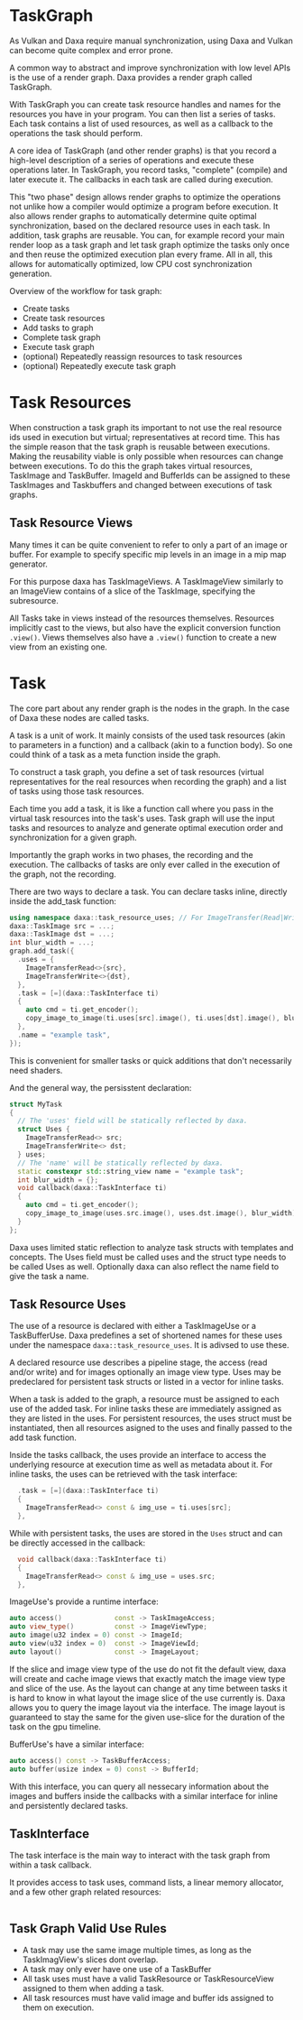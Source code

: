 # TaskGraph

As Vulkan and Daxa require manual synchronization, using Daxa and Vulkan can become quite complex and error prone.

A common way to abstract and improve synchronization with low level APIs is the use of a render graph. Daxa provides a render graph called TaskGraph.

With TaskGraph you can create task resource handles and names for the resources you have in your program. You can then list a series of tasks.
Each task contains a list of used resources, as well as a callback to the operations the task should perform.

A core idea of TaskGraph (and other render graphs) is that you record a high-level description of a series of operations and execute these operations later. In TaskGraph, you record tasks, "complete" (compile) and later execute it. The callbacks in each task are called during execution.

This "two phase" design allows render graphs to optimize the operations not unlike how a compiler would optimize a program before execution. It also allows render graphs to automatically determine quite optimal synchronization, based on the declared resource uses in each task.
In addition, task graphs are reusable. You can, for example record your main render loop as a task graph and let task graph optimize the tasks only once and then reuse the optimized execution plan every frame. 
All in all, this allows for automatically optimized, low CPU cost synchronization generation.

Overview of the workflow for task graph:
* Create tasks
* Create task resources
* Add tasks to graph
* Complete task graph
* Execute task graph
* (optional) Repeatedly reassign resources to task resources
* (optional) Repeatedly execute task graph

# Task Resources

When construction a task graph its important to not use the real resource ids used in execution but virtual; representatives at record time. This has the simple reason that the task graph is reusable between executions. Making the reusability viable is only possible when resources can change between executions. To do this the graph takes virtual resources, TaskImage and TaskBuffer. ImageId and BufferIds can be assigned to these TaskImages and Taskbuffers and changed between executions of task graphs.

## Task Resource Views

Many times it can be quite convenient to refer to only a part of an image or buffer. For example to specify specific mip levels in an image in a mip map generator.

For this purpose daxa has TaskImageViews. A TaskImageView similarly to an ImageView contains of a slice of the TaskImage, specifying the subresource.

All Tasks take in views instead of the resources themselves. Resources implicitly cast to the views, but also have the explicit conversion function `.view()`. Views themselves also have a `.view()` function to create a new view from an existing one.

# Task

The core part about any render graph is the nodes in the graph. In the case of Daxa these nodes are called tasks.

A task is a unit of work. It mainly consists of the used task resources (akin to parameters in a function) and a callback (akin to a function body). So one could think of a task as a meta function inside the graph.

To construct a task graph, you define a set of task resources (virtual representatives for the real resources when recording the graph) and a list of tasks using those task resources.

Each time you add a task, it is like a function call where you pass in the virtual task resources into the task's uses. Task graph will use the input tasks and resources to analyze and generate optimal execution order and synchronization for a given graph.

Importantly the graph works in two phases, the recording and the execution. The callbacks of tasks are only ever called in the execution of the graph, not the recording.

There are two ways to declare a task. You can declare tasks inline, directly inside the add_task function:
```cpp
using namespace daxa::task_resource_uses; // For ImageTransfer(Read|Write)
daxa::TaskImage src = ...;
daxa::TaskImage dst = ...;
int blur_width = ...;
graph.add_task({
  .uses = {
    ImageTransferRead<>{src},
    ImageTransferWrite<>{dst},
  },
  .task = [=](daxa::TaskInterface ti)
  {
    auto cmd = ti.get_encoder();
    copy_image_to_image(ti.uses[src].image(), ti.uses[dst].image(), blur_width);
  },
  .name = "example task",
});
```
This is convenient for smaller tasks or quick additions that don't necessarily need shaders.

And the general way, the persisstent declaration:

```cpp
struct MyTask
{
  // The 'uses' field will be statically reflected by daxa. 
  struct Uses {
    ImageTransferRead<> src;
    ImageTransferWrite<> dst;
  } uses;  
  // The 'name' will be statically reflected by daxa. 
  static constexpr std::string_view name = "example task"; 
  int blur_width = {};
  void callback(daxa::TaskInterface ti)
  {
    auto cmd = ti.get_encoder();
    copy_image_to_image(uses.src.image(), uses.dst.image(), blur_width);
  }
};
```

Daxa uses limited static reflection to analyze task structs with templates and concepts. The Uses field must be called uses and the struct type needs to be called Uses as well.
Optionally daxa can also reflect the name field to give the task a name.

## Task Resource Uses

The use of a resource is declared with either a TaskImageUse or a TaskBufferUse. Daxa predefines a set of shortened names for these uses under the namespace `daxa::task_resource_uses`. It is adivsed to use these.

A declared resource use describes a pipeline stage, the access (read and/or write) and for images optionally an image view type.
Uses may be predeclared for persistent task structs or listed in a vector for inline tasks.

When a task is added to the graph, a resource must be assigned to each use of the added task.
For inline tasks these are immediately assigned as they are listed in the uses. For persistent resources, the uses struct must be instantiated, then all resources asigned to the uses and finally passed to the add task function.

Inside the tasks callback, the uses provide an interface to access the underlying resource at execution time as well as metadata about it.
For inline tasks, the uses can be retrieved with the task interface:
```cpp
  .task = [=](daxa::TaskInterface ti)
  {
    ImageTransferRead<> const & img_use = ti.uses[src];
  },
```
While with persistent tasks, the uses are stored in the `Uses` struct and can be directly accessed in the callback:
```cpp
  void callback(daxa::TaskInterface ti)
  {
    ImageTransferRead<> const & img_use = uses.src;
  },
```
ImageUse's provide a runtime interface:
```cpp
auto access()             const -> TaskImageAccess;
auto view_type()          const -> ImageViewType;
auto image(u32 index = 0) const -> ImageId;
auto view(u32 index = 0)  const -> ImageViewId;
auto layout()             const -> ImageLayout;
```
If the slice and image view type of the use do not fit the default view, daxa will create and cache image views that exactly match the image view type and slice of the use.
As the layout can change at any time between tasks it is hard to know in what layout the image slice of the use currently is.
Daxa allows you to query the image layout via the interface. The image layout is guaranteed to stay the same for the given use-slice for the duration of the task on the gpu timeline. 

BufferUse's have a similar interface:
```cpp
auto access() const -> TaskBufferAccess;
auto buffer(usize index = 0) const -> BufferId;
```

With this interface, you can query all nessecary information about the images and buffers inside the callbacks with a similar interface for inline and persistently declared tasks.

## TaskInterface

The task interface is the main way to interact with the task graph from within a task callback.

It provides access to task uses, command lists, a linear memory allocator, and a few other graph related resources:

```cpp

```

## Task Graph Valid Use Rules
- A task may use the same image multiple times, as long as the TaskImagView's slices dont overlap.
- A task may only ever have one use of a TaskBuffer
- All task uses must have a valid TaskResource or TaskResourceView assigned to them when adding a task.
- All task resources must have valid image and buffer ids assigned to them on execution.

